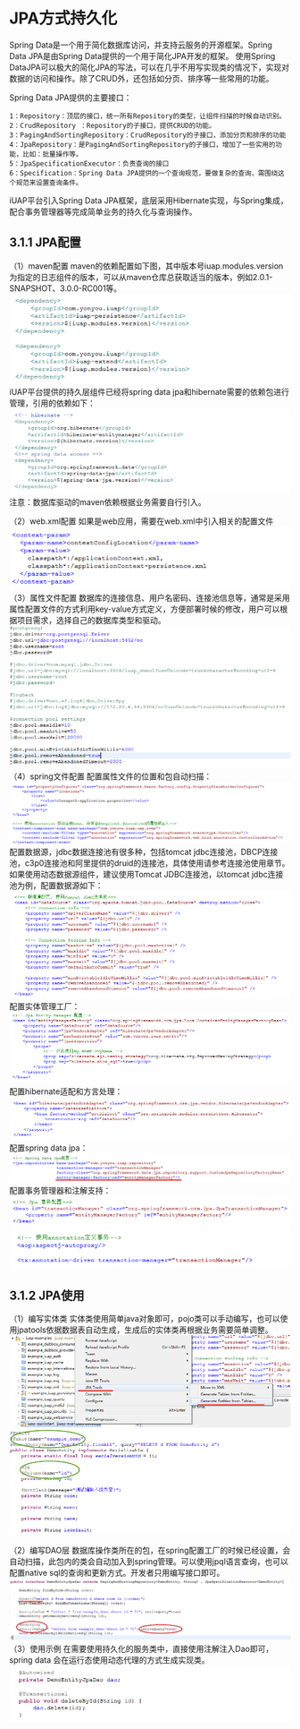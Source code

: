 # JPA方式持久化

Spring Data是一个用于简化数据库访问，并支持云服务的开源框架。Spring Data JPA是由Spring Data提供的一个用于简化JPA开发的框架。
使用Spring DataJPA可以极大的简化JPA的写法，可以在几乎不用写实现类的情况下，实现对数据的访问和操作。除了CRUD外，还包括如分页、排序等一些常用的功能。

Spring Data JPA提供的主要接口：

	1：Repository：顶层的接口，统一所有Repository的类型，让组件扫描的时候自动识别。
	2：CrudRepository ：Repository的子接口，提供CRUD的功能。
	3：PagingAndSortingRepository：CrudRepository的子接口，添加分页和排序的功能
	4：JpaRepository：是PagingAndSortingRepository的子接口，增加了一些实用的功能，比如：批量操作等。
	5：JpaSpecificationExecutor：负责查询的接口
	6：Specification：Spring Data JPA提供的一个查询规范，要做复杂的查询，需围绕这个规范来设置查询条件。
    
iUAP平台引入Spring Data JPA框架，底层采用Hibernate实现，与Spring集成，配合事务管理器等完成简单业务的持久化与查询操作。

## 3.1.1 JPA配置
（1）maven配置
maven的依赖配置如下图，其中版本号iuap.modules.version为指定的日志组件的版本，可以从maven仓库总获取适当的版本，例如2.0.1-SNAPSHOT、3.0.0-RC001等。
 ![](../image/image37.png)
iUAP平台提供的持久层组件已经将spring data jpa和hibernate需要的依赖包进行管理，引用的依赖如下：
![](../image/image38.png) 
注意：数据库驱动的maven依赖根据业务需要自行引入。

（2）web.xml配置
如果是web应用，需要在web.xml中引入相关的配置文件
 ![](../image/image39.png)
（3）属性文件配置
    数据库的连接信息、用户名密码、连接池信息等，通常是采用属性配置文件的方式利用key-value方式定义，方便部署时候的修改，用户可以根据项目需求，选择自己的数据库类型和驱动。
 ![](../image/image40.png)
（4）spring文件配置
配置属性文件的位置和包自动扫描：
 ![](../image/image41.png)
配置数据源，jdbc数据连接池有很多种，包括tomcat jdbc连接池，DBCP连接池，c3p0连接池和阿里提供的druid的连接池，具体使用请参考连接池使用章节。如果使用动态数据源组件，建议使用Tomcat JDBC连接池，以tomcat jdbc连接池为例，配置数据源如下：
 ![](../image/image42.png)
配置实体管理工厂：
 ![](../image/image43.png)
配置hibernate适配和方言处理：
 ![](../image/image44.png)
配置spring data jpa：
 ![](../image/image45.png)
配置事务管理器和注解支持：
![](../image/image46.png) 
 ![](../image/image47.png)
##  3.1.2 JPA使用
（1）编写实体类
    实体类使用简单java对象即可，pojo类可以手动编写，也可以使用jpatools依据数据表自动生成，生成后的实体类再根据业务需要简单调整。
 ![](../image/image48.png)
![](../image/image49.png) 

（2）编写DAO层
数据库操作类所在的包，在spring配置工厂的时候已经设置，会自动扫描，此包内的类会自动加入到spring管理。可以使用jpql语言查询，也可以配置native sql的查询和更新方式。开发者只用编写接口即可。
 ![](../image/image50.png)
（3）使用示例
在需要使用持久化的服务类中，直接使用注解注入Dao即可，spring data 会在运行态使用动态代理的方式生成实现类。
 ![](../image/image51.png)
